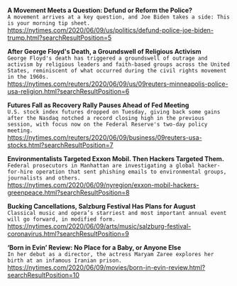**A Movement Meets a Question: Defund or Reform the Police?**\
`A movement arrives at a key question, and Joe Biden takes a side: This is your morning tip sheet.`\
https://nytimes.com/2020/06/09/us/politics/defund-police-joe-biden-trump.html?searchResultPosition=5

**After George Floyd's Death, a Groundswell of Religious Activism**\
`George Floyd's death has triggered a groundswell of outrage and activism by religious leaders and faith-based groups across the United States, reminiscent of what occurred during the civil rights movement in the 1960s.`\
https://nytimes.com/reuters/2020/06/09/us/09reuters-minneapolis-police-usa-religion.html?searchResultPosition=6

**Futures Fall as Recovery Rally Pauses Ahead of Fed Meeting**\
`U.S. stock index futures dropped on Tuesday, giving back some gains after the Nasdaq notched a record closing high in the previous session, with focus now on the Federal Reserve's two-day policy meeting.`\
https://nytimes.com/reuters/2020/06/09/business/09reuters-usa-stocks.html?searchResultPosition=7

**Environmentalists Targeted Exxon Mobil. Then Hackers Targeted Them.**\
`Federal prosecutors in Manhattan are investigating a global hacker-for-hire operation that sent phishing emails to environmental groups, journalists and others.`\
https://nytimes.com/2020/06/09/nyregion/exxon-mobil-hackers-greenpeace.html?searchResultPosition=8

**Bucking Cancellations, Salzburg Festival Has Plans for August**\
`Classical music and opera’s starriest and most important annual event will go forward, in modified form.`\
https://nytimes.com/2020/06/09/arts/music/salzburg-festival-coronavirus.html?searchResultPosition=9

**‘Born in Evin’ Review: No Place for a Baby, or Anyone Else**\
`In her debut as a director, the actress Maryam Zaree explores her birth at an infamous Iranian prison.`\
https://nytimes.com/2020/06/09/movies/born-in-evin-review.html?searchResultPosition=10

